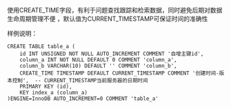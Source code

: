 使用CREATE_TIME字段，有利于问题查找跟踪和检索数据，同时避免后期对数据生命周期管理不便 ，默认值为CURRENT_TIMESTAMP可保证时间的准确性


样例说明：

```
CREATE TABLE table_a (
    id INT UNSIGNED NOT NULL AUTO_INCREMENT COMMENT '自增主键id',
    column_a INT NOT NULL DEFAULT 0 COMMENT 'column_a',
    column_b VARCHAR(10) DEFAULT '' COMMENT 'column_b',
    CREATE_TIME TIMESTAMP DEFAULT CURRENT_TIMESTAMP COMMENT '创建时间-版本控制',  -- CURRENT_TIMESTAMP当前服务器的日期时间
    PRIMARY KEY (id),
    KEY index_a (column_a)
)ENGINE=InnoDB AUTO_INCREMENT=0 COMMENT 'table_a'
```